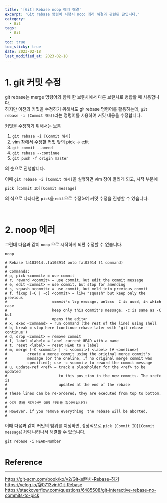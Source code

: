 ```yaml
---
title: '[Git] Rebase noop 에러 해결'
excerpt: 'Git rebase 명령어 시행시 noop 에러 해결과 관련된 글입니다.'
category:
  - Git
tags:
  - Git
  - 
toc: true
toc_sticky: true
date: 2023-02-18
last_modified_at: 2023-02-18
---
```


# 1. git 커밋 수정
git rebase는 merge 명령어와 함께 한 브랜치에서 다른 브랜치로 병합할 때 사용합니다.  
하지만 이전의 커밋을 수정하기 위해서도 git rebase 명령어를 활용하는데, `git rebase -i [Commit 해시]`라는 명령어를 사용하여 커밋 내용을 수정합니다.

커밋을 수정하기 위해서는 보통
1. `git rebase -i [Commit 해시]`
1. vim 창에서 수정할 커밋 앞의 pick -> edit
1. `git commit --amend`
1. `git rebase --continue`
1. `git push -f origin master`

의 순으로 진행합니다. 

이때 `git rebase -i [Commit 해시]`을 실행하면 vim 창이 열리게 되고, 시작 부분에 
```
pick [Commit ID][Commit message]
````
의 식으로 나타나면 `pick`을 `edit`으로 수정하여 커밋 수정을 진행할 수 있습니다.

<br>

# 2. noop 에러

그런데 다음과 같이 `noop` 으로 시작하게 되면 수정할 수 없습니다.

```
noop

# Rebase fa103914..fa103914 onto fa103914 (1 command)
#
# Commands:
# p, pick <commit> = use commit
# r, reword <commit> = use commit, but edit the commit message
# e, edit <commit> = use commit, but stop for amending
# s, squash <commit> = use commit, but meld into previous commit
# f, fixup [-C | -c] <commit> = like "squash" but keep only the previous
#                    commit's log message, unless -C is used, in which case
#                    keep only this commit's message; -c is same as -C but
#                    opens the editor
# x, exec <command> = run command (the rest of the line) using shell
# b, break = stop here (continue rebase later with 'git rebase --continue')
# d, drop <commit> = remove commit
# l, label <label> = label current HEAD with a name
# t, reset <label> = reset HEAD to a label
# m, merge [-C <commit> | -c <commit>] <label> [# <oneline>]
#         create a merge commit using the original merge commit's
#         message (or the oneline, if no original merge commit was
#         specified); use -c <commit> to reword the commit message
# u, update-ref <ref> = track a placeholder for the <ref> to be updated
#                       to this position in the new commits. The <ref> is
#                       updated at the end of the rebase
#
# These lines can be re-ordered; they are executed from top to bottom.
#
# 여기 줄을 제거하면 해당 커밋을 잃어버립니다!
#
# However, if you remove everything, the rebase will be aborted.
#

```

이때 다음과 같이 커밋의 범위를 지정하면, 정상적으로 `pick [Commit ID][Commit message]`처럼 나타나서 해결할 수 있습니다.

```
git rebase -i HEAD~Number
```


<br>

<span style='font-size:18pt'>**Reference**</span> 

------------

<https://git-scm.com/book/ko/v2/Git-브랜치-Rebase-하기>
<https://velog.io/@0713vin/Git-Rebase>
<https://stackoverflow.com/questions/6485508/git-interactive-rebase-no-commits-to-pick>